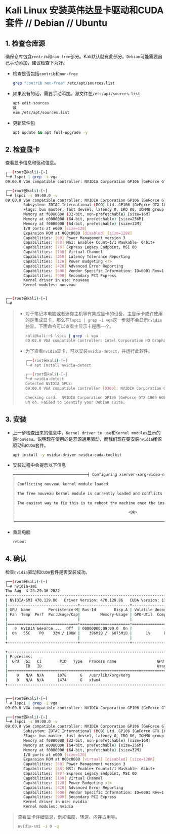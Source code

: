 # Kali Linux 安装英伟达显卡驱动和CUDA套件     // Debian // Ubuntu

## 1. 检查仓库源

确保仓库包含`contrib`和`non-free`部分。Kali默认就有此部分。`Debian`可能需要自己手动添加，建议检查下为好。

- 检查是否包括`contrib`和`non-free`
  
  ```bash
  grep "contrib non-free" /etc/apt/sources.list
  ```

- 如果没有的话，需要手动添加。源文件在`/etc/apt/sources.list`
  
  ```bash
  apt edit-sources
  或
  vim /etc/apt/sources.list
  ```

- 更新软件包
  
  ```bash
  apt update && apt full-upgrade -y
  ```

## 2. 检查显卡

查看显卡信息和驱动信息。

```bash
┌──(root㉿kali)-[~]
└─# lspci | grep -i vga
09:00.0 VGA compatible controller: NVIDIA Corporation GP106 [GeForce GTX 1060 6GB] (rev a1)

┌──(root㉿kali)-[~]
└─# lspci -s 09:00.0 -v
09:00.0 VGA compatible controller: NVIDIA Corporation GP106 [GeForce GTX 1060 6GB] (rev a1) (prog-if 00 [VGA controller])
        Subsystem: ZOTAC International (MCO) Ltd. GP106 [GeForce GTX 1060 6GB]
        Flags: bus master, fast devsel, latency 0, IRQ 80, IOMMU group 15
        Memory at f6000000 (32-bit, non-prefetchable) [size=16M]
        Memory at e0000000 (64-bit, prefetchable) [size=256M]
        Memory at f0000000 (64-bit, prefetchable) [size=32M]
        I/O ports at e000 [size=128]
        Expansion ROM at 000c0000 [disabled] [size=128K]
        Capabilities: [60] Power Management version 3
        Capabilities: [68] MSI: Enable+ Count=1/1 Maskable- 64bit+
        Capabilities: [78] Express Legacy Endpoint, MSI 00
        Capabilities: [100] Virtual Channel
        Capabilities: [250] Latency Tolerance Reporting
        Capabilities: [128] Power Budgeting <?>
        Capabilities: [420] Advanced Error Reporting
        Capabilities: [600] Vendor Specific Information: ID=0001 Rev=1 Len=024 <?>
        Capabilities: [900] Secondary PCI Express
        Kernel driver in use: nouveau
        Kernel modules: nouveau


┌──(root㉿kali)-[~]
└─# 
```

> - 对于笔记本电脑或者迷你主机等有集成显卡的设备。主显示卡或许使用的是集成显卡，那么在`lspci | grep -i vga`这一步就不会显示`nvidia`独显。下面命令可以查看主显示卡是哪一个。
>   
>   ```bash
>   kali@kali:~$ lspci | grep -i vga
>   00:02.0 VGA compatible controller: Intel Corporation HD Graphics 620 (rev 02)
>   ```
> 
> - 为了查看`nvidia`显卡，可以安装`nvidia-detect`，并运行此软件。
>   
>   ```bash
>   ┌──(root㉿kali)-[~]
>   └─# apt install nvidia-detect
>   
>   ┌──(root㉿kali)-[~]
>   └─# nvidia-detect 
>   Detected NVIDIA GPUs:
>   09:00.0 VGA compatible controller [0300]: NVIDIA Corporation GP106 [GeForce GTX 1060 6GB] [10de:1c03] (rev a1)
>   
>   Checking card:  NVIDIA Corporation GP106 [GeForce GTX 1060 6GB] (rev a1)
>   Uh oh. Failed to identify your Debian suite.
>   ```

## 3. 安装

- 上一步检查出来的信息中，`Kernel driver in use`和`Kernel modules`显示的是`nouveau`。说明现在使用的是开源通用驱动，而我们现在要安装`nvidia`闭源驱动和`CUDA`套件。
  
  ```bash
  apt install -y nvidia-driver nvidia-cuda-toolkit
  ```

- 安装过程中会提示以下信息
  
  ```bash
  ─────────────────────────────────┤ Configuring xserver-xorg-video-nvidia ├─────────────────────────────────┐
  │                                                                                                           │
  │ Conflicting nouveau kernel module loaded                                                                  │
  │                                                                                                           │
  │ The free nouveau kernel module is currently loaded and conflicts with the non-free nvidia kernel module.  │
  │                                                                                                           │
  │ The easiest way to fix this is to reboot the machine once the installation has finished.                  │
  │                                                                                                           │
  │                                                  <Ok>                                                     │
  │                                                                                                           │
  └───────────────────────────────────────────────────────────────────────────────────────────────────────────┘
  ```

- 重启电脑
  
  ```bash
  reboot
  ```

## 4. 确认

检查`nvidia`驱动和`CUDA`套件是否安装成功。

```bash
┌──(root㉿kali)-[~]
└─# nvidia-smi   
Thu Aug  4 23:29:36 2022       
+-----------------------------------------------------------------------------+
| NVIDIA-SMI 470.129.06   Driver Version: 470.129.06   CUDA Version: 11.4     |
|-------------------------------+----------------------+----------------------+
| GPU  Name        Persistence-M| Bus-Id        Disp.A | Volatile Uncorr. ECC |
| Fan  Temp  Perf  Pwr:Usage/Cap|         Memory-Usage | GPU-Util  Compute M. |
|                               |                      |               MIG M. |
|===============================+======================+======================|
|   0  NVIDIA GeForce ...  Off  | 00000000:09:00.0  On |                  N/A |
|  0%   55C    P0    33W / 190W |    396MiB /  6075MiB |      1%      Default |
|                               |                      |                  N/A |
+-------------------------------+----------------------+----------------------+

+-----------------------------------------------------------------------------+
| Processes:                                                                  |
|  GPU   GI   CI        PID   Type   Process name                  GPU Memory |
|        ID   ID                                                   Usage      |
|=============================================================================|
|    0   N/A  N/A      1078      G   /usr/lib/xorg/Xorg                191MiB |
|    0   N/A  N/A      1474      G   xfwm4                               2MiB |
+-----------------------------------------------------------------------------+


┌──(root㉿kali)-[~]
└─# lspci | grep -i vga
09:00.0 VGA compatible controller: NVIDIA Corporation GP106 [GeForce GTX 1060 6GB] (rev a1)

┌──(root㉿kali)-[~]
└─# lspci -s 09:00.0 -v
09:00.0 VGA compatible controller: NVIDIA Corporation GP106 [GeForce GTX 1060 6GB] (rev a1) (prog-if 00 [VGA controller])
        Subsystem: ZOTAC International (MCO) Ltd. GP106 [GeForce GTX 1060 6GB]
        Flags: bus master, fast devsel, latency 0, IRQ 86, IOMMU group 15
        Memory at f6000000 (32-bit, non-prefetchable) [size=16M]
        Memory at e0000000 (64-bit, prefetchable) [size=256M]
        Memory at f0000000 (64-bit, prefetchable) [size=32M]
        I/O ports at e000 [size=128]
        Expansion ROM at 000c0000 [virtual] [disabled] [size=128K]
        Capabilities: [60] Power Management version 3
        Capabilities: [68] MSI: Enable+ Count=1/1 Maskable- 64bit+
        Capabilities: [78] Express Legacy Endpoint, MSI 00
        Capabilities: [100] Virtual Channel
        Capabilities: [128] Power Budgeting <?>
        Capabilities: [420] Advanced Error Reporting
        Capabilities: [600] Vendor Specific Information: ID=0001 Rev=1 Len=024 <?>
        Capabilities: [900] Secondary PCI Express
        Kernel driver in use: nvidia
        Kernel modules: nvidia
```

> 查看显卡详细信息，例如温度、转速、内存占用等。
> 
> ```bash
> nvidia-smi -i 0 -q
> ```
